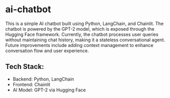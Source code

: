 # ai-chatbot
This is a simple AI chatbot built using Python, LangChain, and Chainlit. The chatbot is powered by the GPT-2 model, which is exposed through the Hugging Face framework. Currently, the chatbot processes user queries without maintaining chat history, making it a stateless conversational agent. Future improvements include adding context management to enhance conversation flow and user experience.

## Tech Stack:
- Backend: Python, LangChain
- Frontend: Chainlit
- AI Model: GPT-2 via Hugging Face
